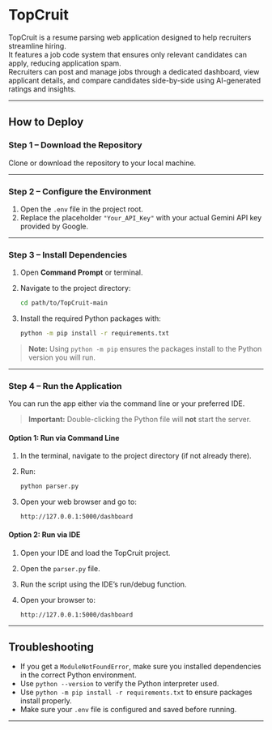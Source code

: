 
# TopCruit

TopCruit is a resume parsing web application designed to help recruiters streamline hiring.  
It features a job code system that ensures only relevant candidates can apply, reducing application spam.  
Recruiters can post and manage jobs through a dedicated dashboard, view applicant details, and compare candidates side-by-side using AI-generated ratings and insights.

---

## How to Deploy

### Step 1 – Download the Repository

Clone or download the repository to your local machine.

---

### Step 2 – Configure the Environment

1. Open the `.env` file in the project root.  
2. Replace the placeholder `"Your_API_Key"` with your actual Gemini API key provided by Google.

---

### Step 3 – Install Dependencies

1. Open **Command Prompt** or terminal.  
2. Navigate to the project directory:

   ```bash
   cd path/to/TopCruit-main
   ```

3. Install the required Python packages with:

   ```bash
   python -m pip install -r requirements.txt
   ```

> **Note:** Using `python -m pip` ensures the packages install to the Python version you will run.

---

### Step 4 – Run the Application

You can run the app either via the command line or your preferred IDE.

> **Important:** Double-clicking the Python file will **not** start the server.

#### Option 1: Run via Command Line

1. In the terminal, navigate to the project directory (if not already there).  
2. Run:

   ```bash
   python parser.py
   ```

3. Open your web browser and go to:

   ```
   http://127.0.0.1:5000/dashboard
   ```

#### Option 2: Run via IDE

1. Open your IDE and load the TopCruit project.  
2. Open the `parser.py` file.  
3. Run the script using the IDE’s run/debug function.  
4. Open your browser to:

   ```
   http://127.0.0.1:5000/dashboard
   ```

---

## Troubleshooting

- If you get a `ModuleNotFoundError`, make sure you installed dependencies in the correct Python environment.  
- Use `python --version` to verify the Python interpreter used.  
- Use `python -m pip install -r requirements.txt` to ensure packages install properly.  
- Make sure your `.env` file is configured and saved before running.

---
